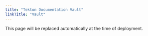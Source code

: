 ```yaml
---
title: "Tekton Documentation Vault"
linkTitle: "Vault"
---
```


This page will be replaced automatically at the time of deployment.
